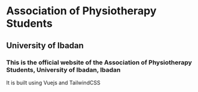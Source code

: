 # Association of Physiotherapy Students

## University of Ibadan

### This is the official website of the Association of Physiotherapy Students, University of Ibadan, Ibadan

It is built using Vuejs and TailwindCSS
